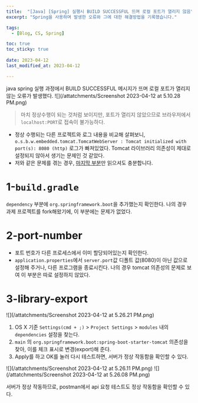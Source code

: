 ```yaml
---
title:  "[Java] [Spring] 실행시 BUILD SUCCESSFUL 뜨며 로컬 포트가 열리지 않음"
excerpt: "Spring을 사용하며 발생한 오류와 그에 대한 해결방법을 기록했습니다."

tags:
  - [Blog, CS, Spring]

toc: true
toc_sticky: true
 
date: 2023-04-12
last_modified_at: 2023-04-12

---
```


java spring 실행 과정에서 BUILD SUCCESSFUL 메시지가 뜨며 로컬 포트가 열리지 않는 오류가 발생했다.
![](/attatchments/Screenshot 2023-04-12 at 5.10.28 PM.png)

> 마치 정상수행이 되는 것처럼 보이지만, 포트가 열리지 않았으므로 브라우저에서 `localhost:PORT`로 접속이 불가능하다.

- 정상 수행되는 다른 프로젝트와 로그 내용을 비교해 살펴보니, `o.s.b.w.embedded.tomcat.TomcatWebServer : Tomcat initialized with port(s): 8080 (http)` 로그가 빠져있었다. Tomcat 라이브러리 의존성이 제대로 설정되지 않아서 생기는 문제인 것 같았다.
- 저와 같은 문제를 겪는 경우, [마지막 부분](#3-library-export)만 읽으셔도 충분합니다.

# 1-`build.gradle`

`dependency` 부분에 `org.springframework.boot`을 추가했는지 확인한다. 나의 경우 과제 프로젝트를 fork해왔기에, 이 부분에는 문제가 없었다.

# 2-port-number

- 포트 번호가 다른 프로세스에서 이미 할당되어있는지 확인한다.
- `application.properties`에서 `server.port`값 디폴트 값(8080)이 아닌 값으로 설정해 주거나, 다른 프로그램을 종료시킨다. 나의 경우 tomcat 의존성의 문제로 보여 이 부분은 따로 설정하지 않았다.

# 3-library-export

![](/attatchments/Screenshot 2023-04-12 at 5.26.21 PM.png)
	
1. OS X 기준 `Settings(cmd + ;)` > `Project Settings` > `modules` 내의 `dependencies` 설정을 찾는다.
2. `main` 의 `org.springframework.boot:spring-boot-starter-tomcat` 의존성을 찾아, 이를 체크 표시로 변경(export)해 준다.
3. Apply를 하고 OK를 눌러 다시 테스트하면, 서버가 정상 작동함을 확인할 수 있다.

![](/attatchments/Screenshot 2023-04-12 at 5.26.11 PM.png)
![](/attatchments/Screenshot 2023-04-12 at 5.26.08 PM.png)

서버가 정상 작동하므로, postman에서 api 요청 테스트도 정상 작동함을 확인할 수 있다.
